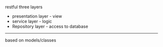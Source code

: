 restful three layers 
- presentation layer - view
- service layer - logic
- Repository layer - access to database
___
based on models/classes
